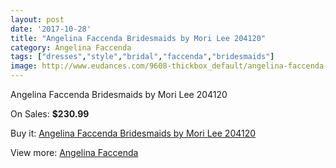 ```yaml
---
layout: post
date: '2017-10-28'
title: "Angelina Faccenda Bridesmaids by Mori Lee 204120"
category: Angelina Faccenda
tags: ["dresses","style","bridal","faccenda","bridesmaids"]
image: http://www.eudances.com/9608-thickbox_default/angelina-faccenda-bridesmaids-by-mori-lee-204120.jpg
---
```

Angelina Faccenda Bridesmaids by Mori Lee 204120

On Sales: **$230.99**
<a href="https://www.eudances.com/en/angelina-faccenda/3171-angelina-faccenda-bridesmaids-by-mori-lee-204120.html"><amp-img layout="responsive" width="600" height="600" src="//www.eudances.com/9608-thickbox_default/angelina-faccenda-bridesmaids-by-mori-lee-204120.jpg" alt="Angelina Faccenda Bridesmaids by Mori Lee 204120 0" /></a>
<a href="https://www.eudances.com/en/angelina-faccenda/3171-angelina-faccenda-bridesmaids-by-mori-lee-204120.html"><amp-img layout="responsive" width="600" height="600" src="//www.eudances.com/9611-thickbox_default/angelina-faccenda-bridesmaids-by-mori-lee-204120.jpg" alt="Angelina Faccenda Bridesmaids by Mori Lee 204120 1" /></a>
<a href="https://www.eudances.com/en/angelina-faccenda/3171-angelina-faccenda-bridesmaids-by-mori-lee-204120.html"><amp-img layout="responsive" width="600" height="600" src="//www.eudances.com/9610-thickbox_default/angelina-faccenda-bridesmaids-by-mori-lee-204120.jpg" alt="Angelina Faccenda Bridesmaids by Mori Lee 204120 2" /></a>
<a href="https://www.eudances.com/en/angelina-faccenda/3171-angelina-faccenda-bridesmaids-by-mori-lee-204120.html"><amp-img layout="responsive" width="600" height="600" src="//www.eudances.com/9609-thickbox_default/angelina-faccenda-bridesmaids-by-mori-lee-204120.jpg" alt="Angelina Faccenda Bridesmaids by Mori Lee 204120 3" /></a>

Buy it: [Angelina Faccenda Bridesmaids by Mori Lee 204120](https://www.eudances.com/en/angelina-faccenda/3171-angelina-faccenda-bridesmaids-by-mori-lee-204120.html "Angelina Faccenda Bridesmaids by Mori Lee 204120")

View more: [Angelina Faccenda](https://www.eudances.com/en/55-angelina-faccenda "Angelina Faccenda")